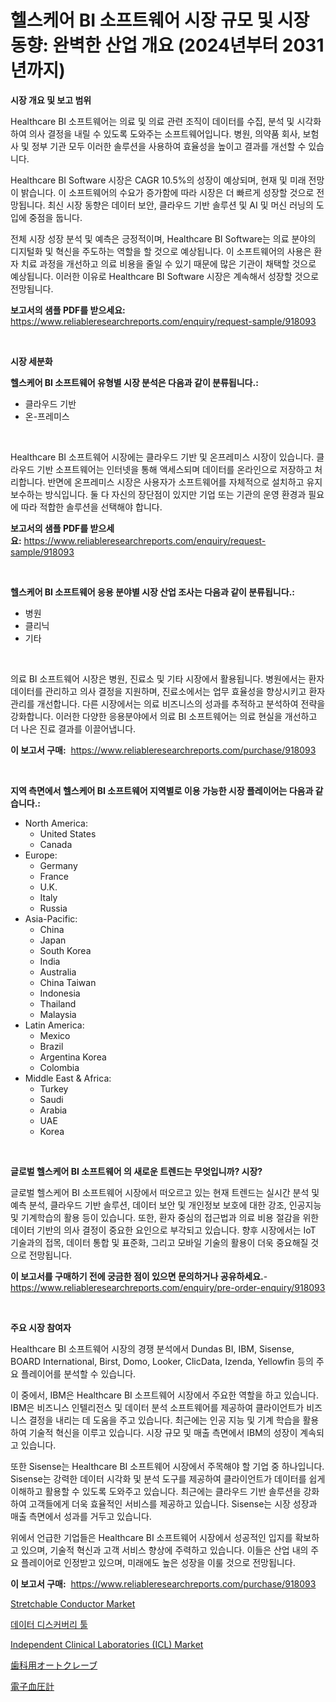 <p><h1>헬스케어 BI 소프트웨어 시장 규모 및 시장 동향: 완벽한 산업 개요 (2024년부터 2031년까지)</h1></p><p><strong>시장 개요 및 보고 범위</strong></p>
<p><p>Healthcare BI 소프트웨어는 의료 및 의료 관련 조직이 데이터를 수집, 분석 및 시각화하여 의사 결정을 내릴 수 있도록 도와주는 소프트웨어입니다. 병원, 의약품 회사, 보험사 및 정부 기관 모두 이러한 솔루션을 사용하여 효율성을 높이고 결과를 개선할 수 있습니다.</p><p>Healthcare BI Software 시장은 CAGR 10.5%의 성장이 예상되며, 현재 및 미래 전망이 밝습니다. 이 소프트웨어의 수요가 증가함에 따라 시장은 더 빠르게 성장할 것으로 전망됩니다. 최신 시장 동향은 데이터 보안, 클라우드 기반 솔루션 및 AI 및 머신 러닝의 도입에 중점을 둡니다.</p><p>전체 시장 성장 분석 및 예측은 긍정적이며, Healthcare BI Software는 의료 분야의 디지털화 및 혁신을 주도하는 역할을 할 것으로 예상됩니다. 이 소프트웨어의 사용은 환자 치료 과정을 개선하고 의료 비용을 줄일 수 있기 때문에 많은 기관이 채택할 것으로 예상됩니다. 이러한 이유로 Healthcare BI Software 시장은 계속해서 성장할 것으로 전망됩니다.</p></p>
<p><strong>보고서의 샘플 PDF를 받으세요:</strong> <a href="https://www.reliableresearchreports.com/enquiry/request-sample/918093">https://www.reliableresearchreports.com/enquiry/request-sample/918093</a></p>
<p>&nbsp;</p>
<p><strong>시장 세분화</strong></p>
<p><strong>헬스케어 BI 소프트웨어 유형별 시장 분석은 다음과 같이 분류됩니다.:</strong></p>
<p><ul><li>클라우드 기반</li><li>온-프레미스</li></ul></p>
<p>&nbsp;</p>
<p><p>Healthcare BI 소프트웨어 시장에는 클라우드 기반 및 온프레미스 시장이 있습니다. 클라우드 기반 소프트웨어는 인터넷을 통해 액세스되며 데이터를 온라인으로 저장하고 처리합니다. 반면에 온프레미스 시장은 사용자가 소프트웨어를 자체적으로 설치하고 유지보수하는 방식입니다. 둘 다 자신의 장단점이 있지만 기업 또는 기관의 운영 환경과 필요에 따라 적합한 솔루션을 선택해야 합니다.</p></p>
<p><strong>보고서의 샘플 PDF를 받으세요:</strong>&nbsp;<a href="https://www.reliableresearchreports.com/enquiry/request-sample/918093">https://www.reliableresearchreports.com/enquiry/request-sample/918093</a></p>
<p>&nbsp;</p>
<p><strong> 헬스케어 BI 소프트웨어 응용 분야별 시장 산업 조사는 다음과 같이 분류됩니다.:</strong></p>
<p><ul><li>병원</li><li>클리닉</li><li>기타</li></ul></p>
<p>&nbsp;</p>
<p><p>의료 BI 소프트웨어 시장은 병원, 진료소 및 기타 시장에서 활용됩니다. 병원에서는 환자 데이터를 관리하고 의사 결정을 지원하며, 진료소에서는 업무 효율성을 향상시키고 환자 관리를 개선합니다. 다른 시장에서는 의료 비즈니스의 성과를 추적하고 분석하여 전략을 강화합니다. 이러한 다양한 응용분야에서 의료 BI 소프트웨어는 의료 현실을 개선하고 더 나은 진료 결과를 이끌어냅니다.</p></p>
<p><strong>이 보고서 구매:</strong>&nbsp; <a href="https://www.reliableresearchreports.com/purchase/918093">https://www.reliableresearchreports.com/purchase/918093</a></p>
<p>&nbsp;</p>
<p><strong>지역 측면에서 헬스케어 BI 소프트웨어 지역별로 이용 가능한 시장 플레이어는 다음과 같습니다.:</strong></p>
<p><ul>
    <li>
        North America:
        <ul>
            <li>United States</li>
            <li>Canada</li>
        </ul>
    </li>
    <li>
        Europe:
        <ul>
            <li>Germany</li>
            <li>France</li>
            <li>U.K.</li>
            <li>Italy</li>
            <li>Russia</li>
        </ul>
    </li>
    <li>
        Asia-Pacific:
        <ul>
            <li>China</li>
            <li>Japan</li>
            <li>South Korea</li>
            <li>India</li>
            <li>Australia</li>
            <li>China Taiwan</li>
            <li>Indonesia</li>
            <li>Thailand</li>
            <li>Malaysia</li>
        </ul>
    </li>
    <li>
        Latin America:
        <ul>
            <li>Mexico</li>
            <li>Brazil</li>
            <li>Argentina Korea</li>
            <li>Colombia</li>
        </ul>
    </li>
    <li>
        Middle East & Africa:
        <ul>
            <li>Turkey</li>
            <li>Saudi</li>
            <li>Arabia</li>
            <li>UAE</li>
            <li>Korea</li>
        </ul>
    </li>
    </ul></p>
<p>&nbsp;</p>
<p><strong>글로벌 헬스케어 BI 소프트웨어 의 새로운 트렌드는 무엇입니까? 시장?</strong></p>
<p><p>글로벌 헬스케어 BI 소프트웨어 시장에서 떠오르고 있는 현재 트렌드는 실시간 분석 및 예측 분석, 클라우드 기반 솔루션, 데이터 보안 및 개인정보 보호에 대한 강조, 인공지능 및 기계학습의 활용 등이 있습니다. 또한, 환자 중심의 접근법과 의료 비용 절감을 위한 데이터 기반의 의사 결정이 중요한 요인으로 부각되고 있습니다. 향후 시장에서는 IoT 기술과의 접목, 데이터 통합 및 표준화, 그리고 모바일 기술의 활용이 더욱 중요해질 것으로 전망됩니다.</p></p>
<p><strong>이 보고서를 구매하기 전에 궁금한 점이 있으면 문의하거나 공유하세요.</strong>- <a href="https://www.reliableresearchreports.com/enquiry/pre-order-enquiry/918093">https://www.reliableresearchreports.com/enquiry/pre-order-enquiry/918093</a></p>
<p>&nbsp;</p>
<p><strong>주요 시장 참여자</strong></p>
<p><p>Healthcare BI 소프트웨어 시장의 경쟁 분석에서 Dundas BI, IBM, Sisense, BOARD International, Birst, Domo, Looker, ClicData, Izenda, Yellowfin 등의 주요 플레이어를 분석할 수 있습니다. </p><p>이 중에서, IBM은 Healthcare BI 소프트웨어 시장에서 주요한 역할을 하고 있습니다. IBM은 비즈니스 인텔리전스 및 데이터 분석 소프트웨어를 제공하여 클라이언트가 비즈니스 결정을 내리는 데 도움을 주고 있습니다. 최근에는 인공 지능 및 기계 학습을 활용하여 기술적 혁신을 이루고 있습니다. 시장 규모 및 매출 측면에서 IBM의 성장이 계속되고 있습니다.</p><p>또한 Sisense는 Healthcare BI 소프트웨어 시장에서 주목해야 할 기업 중 하나입니다. Sisense는 강력한 데이터 시각화 및 분석 도구를 제공하여 클라이언트가 데이터를 쉽게 이해하고 활용할 수 있도록 도와주고 있습니다. 최근에는 클라우드 기반 솔루션을 강화하여 고객들에게 더욱 효율적인 서비스를 제공하고 있습니다. Sisense는 시장 성장과 매출 측면에서 성과를 거두고 있습니다.</p><p>위에서 언급한 기업들은 Healthcare BI 소프트웨어 시장에서 성공적인 입지를 확보하고 있으며, 기술적 혁신과 고객 서비스 향상에 주력하고 있습니다. 이들은 산업 내의 주요 플레이어로 인정받고 있으며, 미래에도 높은 성장을 이룰 것으로 전망됩니다.</p></p>
<p><strong>이 보고서 구매:</strong>&nbsp;&nbsp;<a href="https://www.reliableresearchreports.com/purchase/918093">https://www.reliableresearchreports.com/purchase/918093</a></p>
<p><p><a href="https://view.publitas.com/reportprime-1/stretchable-conductor-market-size-and-growth-market-segmentation-regional-and-country-breakdowns-and-market-trends-for-period-from-2024-2031/">Stretchable Conductor Market</a></p><p><a href="https://github.com/fredrickeglers/Market-Research-Report-List-1/blob/main/4467143183741.md">데이터 디스커버리 툴</a></p><p><a href="https://issuu.com/reportprime-2/docs/independent-clinical-laboratories-icl-market-size-">Independent Clinical Laboratories (ICL) Market</a></p><p><a href="https://medium.com/@marlonblick/%E6%AD%AF%E7%A7%91%E3%82%AA%E3%83%BC%E3%83%88%E3%82%AF%E3%83%AC%E3%83%BC%E3%83%96%E5%B8%82%E5%A0%B4-%E3%82%BF%E3%82%A4%E3%83%97-%E7%94%A8%E9%80%94-%E3%81%8A%E3%82%88%E3%81%B3%E5%9C%B0%E7%90%86%E3%81%AB%E3%82%88%E3%82%8B%E5%8C%85%E6%8B%AC%E7%9A%84%E8%A9%95%E4%BE%A1-bf3e262c2aa8">歯科用オートクレーブ</a></p><p><a href="https://medium.com/@marlonblick/%E9%9B%BB%E5%AD%90%E8%A1%80%E5%9C%A7%E8%A8%88%E5%B8%82%E5%A0%B4%E3%81%AE%E5%88%86%E6%9E%90-%E3%82%B0%E3%83%AD%E3%83%BC%E3%83%90%E3%83%AB%E7%94%A3%E6%A5%AD%E3%81%AE%E5%B1%95%E6%9C%9B%E3%81%A8%E4%BA%88%E6%B8%AC-2024%E5%B9%B4%E3%81%8B%E3%82%892031%E5%B9%B4-739d0248a2cd">電子血圧計</a></p></p>
